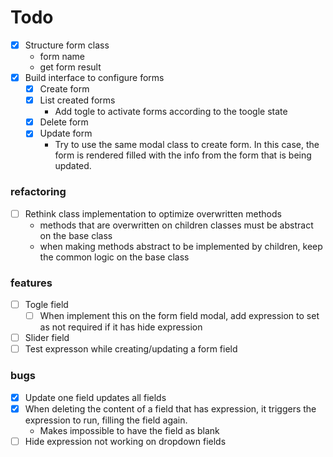 # Todo

- [X] Structure form class
    - form name
    - get form result
- [X] Build interface to configure forms
    - [X] Create form
    - [X] List created forms
        - Add togle to activate forms according to the toogle state
    - [X] Delete form
    - [X] Update form
        - Try to use the same modal class to create form. In this case, the form is rendered filled with the info from the form that is being updated.

### refactoring

- [ ] Rethink class implementation to optimize overwritten methods
    - methods that are overwritten on children classes must be abstract on the base class
    - when making methods abstract to be implemented by children, keep the common logic on the base class

### features
 - [ ] Togle field  
    - [ ] When implement this on the form field modal, add expression to set as not required if it has hide expression
 - [ ] Slider field
 - [ ] Test expresson while creating/updating a form field

### bugs
- [X] Update one field updates all fields 
- [X] When deleting the content of a field that has expression, it triggers the expression to run, filling the field again.
    - Makes impossible to have the field as blank
- [ ] Hide expression not working on dropdown fields